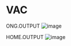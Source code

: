 # VAC
ONG.OUTPUT
![image](https://github.com/PaviTechDevloper/VAC/assets/137421870/b5d0561a-9449-4421-8628-e92763c92e6d)

HOME.OUTPUT
![image](https://github.com/PaviTechDevloper/VAC/assets/137421870/f2a98e83-8eb1-4818-88f4-77950915affc)

